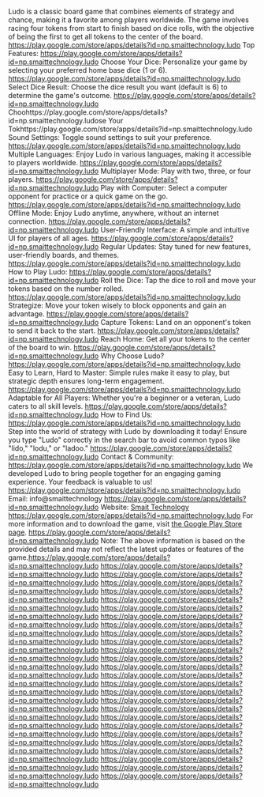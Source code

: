 Ludo is a classic board game that combines elements of strategy and chance, making it a favorite among players worldwide. The game involves racing four tokens from start to finish based on dice rolls, with the objective of being the first to get all tokens to the center of the board.
https://play.google.com/store/apps/details?id=np.smaittechnology.ludo
Top Features:
https://play.google.com/store/apps/details?id=np.smaittechnology.ludo
Choose Your Dice: Personalize your game by selecting your preferred home base dice (1 or 6).
https://play.google.com/store/apps/details?id=np.smaittechnology.ludo
Select Dice Result: Choose the dice result you want (default is 6) to determine the game's outcome.
https://play.google.com/store/apps/details?id=np.smaittechnology.ludo
Choohttps://play.google.com/store/apps/details?id=np.smaittechnology.ludose Your Tokhttps://play.google.com/store/apps/details?id=np.smaittechnology.ludo
Sound Settings: Toggle sound settings to suit your preference.
https://play.google.com/store/apps/details?id=np.smaittechnology.ludo
Multiple Languages: Enjoy Ludo in various languages, making it accessible to players worldwide.
https://play.google.com/store/apps/details?id=np.smaittechnology.ludo
Multiplayer Mode: Play with two, three, or four players.
https://play.google.com/store/apps/details?id=np.smaittechnology.ludo
Play with Computer: Select a computer opponent for practice or a quick game on the go.
https://play.google.com/store/apps/details?id=np.smaittechnology.ludo
Offline Mode: Enjoy Ludo anytime, anywhere, without an internet connection.
https://play.google.com/store/apps/details?id=np.smaittechnology.ludo
User-Friendly Interface: A simple and intuitive UI for players of all ages.
https://play.google.com/store/apps/details?id=np.smaittechnology.ludo
Regular Updates: Stay tuned for new features, user-friendly boards, and themes.
https://play.google.com/store/apps/details?id=np.smaittechnology.ludo
How to Play Ludo:
https://play.google.com/store/apps/details?id=np.smaittechnology.ludo
Roll the Dice: Tap the dice to roll and move your tokens based on the number rolled.
https://play.google.com/store/apps/details?id=np.smaittechnology.ludo
Strategize: Move your token wisely to block opponents and gain an advantage.
https://play.google.com/store/apps/details?id=np.smaittechnology.ludo
Capture Tokens: Land on an opponent's token to send it back to the start.
https://play.google.com/store/apps/details?id=np.smaittechnology.ludo
Reach Home: Get all your tokens to the center of the board to win.
https://play.google.com/store/apps/details?id=np.smaittechnology.ludo
Why Choose Ludo?
https://play.google.com/store/apps/details?id=np.smaittechnology.ludo
Easy to Learn, Hard to Master: Simple rules make it easy to play, but strategic depth ensures long-term engagement.
https://play.google.com/store/apps/details?id=np.smaittechnology.ludo
Adaptable for All Players: Whether you're a beginner or a veteran, Ludo caters to all skill levels.
https://play.google.com/store/apps/details?id=np.smaittechnology.ludo
How to Find Us:
https://play.google.com/store/apps/details?id=np.smaittechnology.ludo
Step into the world of strategy with Ludo by downloading it today! Ensure you type "Ludo" correctly in the search bar to avoid common typos like "lido," "lodu," or "ladoo."
https://play.google.com/store/apps/details?id=np.smaittechnology.ludo
Contact & Community:
https://play.google.com/store/apps/details?id=np.smaittechnology.ludo
We developed Ludo to bring people together for an engaging gaming experience. Your feedback is valuable to us!
https://play.google.com/store/apps/details?id=np.smaittechnology.ludo
Email: info@smaittechnology
https://play.google.com/store/apps/details?id=np.smaittechnology.ludo
Website: [Smait Technology](https://smaittechnology.com.np/)
https://play.google.com/store/apps/details?id=np.smaittechnology.ludo
For more information and to download the game, visit [the Google Play Store page](https://play.google.com/store/apps/details?id=np.smaittechnology.ludo).
https://play.google.com/store/apps/details?id=np.smaittechnology.ludo
Note: The above information is based on the provided details and may not reflect the latest updates or features of the game.https://play.google.com/store/apps/details?id=np.smaittechnology.ludo
https://play.google.com/store/apps/details?id=np.smaittechnology.ludo
https://play.google.com/store/apps/details?id=np.smaittechnology.ludo
https://play.google.com/store/apps/details?id=np.smaittechnology.ludo
https://play.google.com/store/apps/details?id=np.smaittechnology.ludo
https://play.google.com/store/apps/details?id=np.smaittechnology.ludo
https://play.google.com/store/apps/details?id=np.smaittechnology.ludo
https://play.google.com/store/apps/details?id=np.smaittechnology.ludo
https://play.google.com/store/apps/details?id=np.smaittechnology.ludo
https://play.google.com/store/apps/details?id=np.smaittechnology.ludo
https://play.google.com/store/apps/details?id=np.smaittechnology.ludo
https://play.google.com/store/apps/details?id=np.smaittechnology.ludo
https://play.google.com/store/apps/details?id=np.smaittechnology.ludo
https://play.google.com/store/apps/details?id=np.smaittechnology.ludo
https://play.google.com/store/apps/details?id=np.smaittechnology.ludo
https://play.google.com/store/apps/details?id=np.smaittechnology.ludo
https://play.google.com/store/apps/details?id=np.smaittechnology.ludo
https://play.google.com/store/apps/details?id=np.smaittechnology.ludo
https://play.google.com/store/apps/details?id=np.smaittechnology.ludo
https://play.google.com/store/apps/details?id=np.smaittechnology.ludo
https://play.google.com/store/apps/details?id=np.smaittechnology.ludo
https://play.google.com/store/apps/details?id=np.smaittechnology.ludo
https://play.google.com/store/apps/details?id=np.smaittechnology.ludo
https://play.google.com/store/apps/details?id=np.smaittechnology.ludo
https://play.google.com/store/apps/details?id=np.smaittechnology.ludo
https://play.google.com/store/apps/details?id=np.smaittechnology.ludo
https://play.google.com/store/apps/details?id=np.smaittechnology.ludo